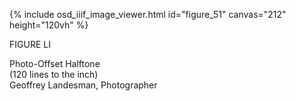 {% include osd_iiif_image_viewer.html id="figure_51" canvas="212" height="120vh" %}

FIGURE LI 

Photo-Offset Halftone   
(120 lines to the inch)   
Geoffrey Landesman, Photographer 
